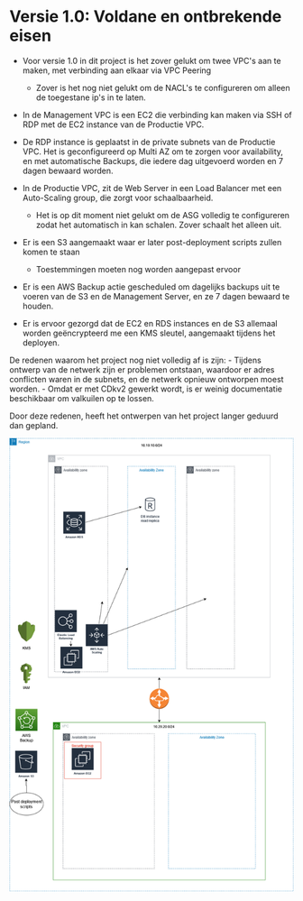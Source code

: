 # Versie 1.0: Voldane en ontbrekende eisen


- Voor versie 1.0 in dit project is het zover gelukt om twee VPC's aan te maken, met verbinding aan elkaar via VPC Peering
	- Zover is het nog niet gelukt om de NACL's te configureren om alleen de toegestane ip's in te laten.


- In de Management VPC is een EC2 die verbinding kan maken via SSH of RDP met de EC2 instance van de Productie VPC.

- De RDP instance is geplaatst in de private subnets van de Productie VPC. Het is geconfigureerd op Multi AZ om te zorgen voor availability, en met automatische Backups, die iedere dag uitgevoerd worden en 7 dagen bewaard worden.

- In de Productie VPC, zit de Web Server in een Load Balancer met een Auto-Scaling group, die zorgt voor schaalbaarheid. 
	- Het is op dit moment niet gelukt om de ASG volledig te configureren zodat het automatisch in kan schalen. Zover schaalt het alleen uit.

- Er is een S3 aangemaakt waar er later post-deployment scripts zullen komen te staan
	- Toestemmingen moeten nog worden aangepast ervoor

- Er is een AWS Backup actie gescheduled om dagelijks backups uit te voeren van de S3 en de Management Server, en ze 7 dagen bewaard te houden.

- Er is ervoor gezorgd dat de EC2 en RDS instances en de S3 allemaal worden geëncrypteerd me een KMS sleutel, aangemaakt tijdens het deployen.





De redenen waarom het project nog niet volledig af is zijn:
	- Tijdens ontwerp van de netwerk zijn er problemen ontstaan, waardoor er adres conflicten waren in de subnets, en de netwerk opnieuw ontworpen moest worden.
	- Omdat er met CDkv2 gewerkt wordt, is er weinig documentatie beschikbaar om valkuilen op te lossen.

Door deze redenen, heeft het ontwerpen van het project langer geduurd dan gepland.

![diagram](https://github.com/techgrounds/techgrounds-EligioPessoa/blob/main/00_includes/Copy%20of%20cdk-project-01.drawio.png)
